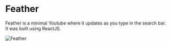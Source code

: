 # Feather
Feather is a minimal Youtube where it updates as you type in the search bar. It was built using ReactJS.

![Feather](http://i.imgur.com/8RpAF1j.gifv)
